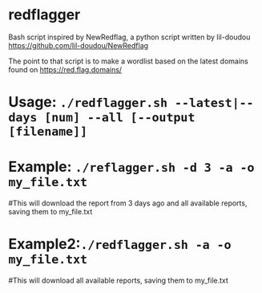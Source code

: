 # redflagger
Bash script inspired by NewRedflag, a python script written by lil-doudou
https://github.com/lil-doudou/NewRedflag

The point to that script is to make a wordlist based on the latest domains found on https://red.flag.domains/

# Usage: ```./redflagger.sh --latest|--days [num] --all [--output [filename]]```

# Example: ```./reflagger.sh -d 3 -a -o my_file.txt``` 
#This will download the report from 3 days ago and all available reports, saving them to my_file.txt

# Example2:```./redflagger.sh -a -o my_file.txt``` 
#This will download all available reports, saving them to my_file.txt
